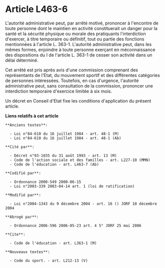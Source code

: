# Article L463-6

L'autorité administrative peut, par arrêté motivé, prononcer à l'encontre de toute personne dont le maintien en activité
constituerait un danger pour la santé et la sécurité physique ou morale des pratiquants l'interdiction d'exercer, à titre
temporaire ou définitif, tout ou partie des fonctions mentionnées à l'article L. 363-1. L'autorité administrative peut, dans
les mêmes formes, enjoindre à toute personne exerçant en méconnaissance des dispositions du I de l'article L. 363-1 de cesser
son activité dans un délai déterminé.

Cet arrêté est pris après avis d'une commission comprenant des représentants de l'Etat, du mouvement sportif et des
différentes catégories de personnes intéressées. Toutefois, en cas d'urgence, l'autorité administrative peut, sans
consultation de la commission, prononcer une interdiction temporaire d'exercice limitée à six mois.

Un décret en Conseil d'Etat fixe les conditions d'application du présent article.

**Liens relatifs à cet article**

	**Anciens textes**:

	  - Loi n°84-610 du 16 juillet 1984 - art. 48-1 (M)
	  - Loi n°84-610 du 16 juillet 1984 - art. 48-1 (Ab)

	**Cité par**:

	  - Décret n°93-1035 du 31 août 1993 - art. 13 (M)
	  - Code de l'action sociale et des familles - art. L227-10 (MMN)
	  - Code de l'éducation - art. L463-7 (Ab)

	**Codifié par**:

	  - Ordonnance 2000-549 2000-06-15
	  - Loi n°2003-339 2003-04-14 art. 1 (loi de ratification)

	**Modifié par**:

	  - Loi n°2004-1343 du 9 décembre 2004 - art. 16 () JORF 10 décembre 2004

	**Abrogé par**:

	  - Ordonnance 2006-596 2006-05-23 art. 4 5° JORF 25 mai 2006

	**Cite**:

	  - Code de l'éducation - art. L363-1 (M)

	**Nouveaux textes**:

	  - Code du sport. - art. L212-13 (V)
